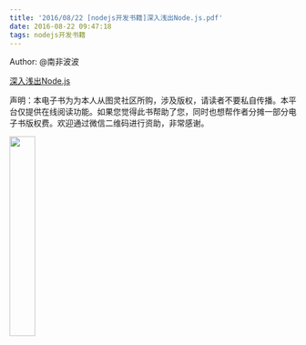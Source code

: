 ```yaml
---
title: '2016/08/22 [nodejs开发书籍]深入浅出Node.js.pdf'
date: 2016-08-22 09:47:18
tags: nodejs开发书籍
---
```

Author: @南非波波

[深入浅出Node.js](http://blog.songqingbo.cn/pdf/nodejs/深入浅出Node.js.pdf "深入浅出Node.js.pdf")

声明：本电子书为为本人从图灵社区所购，涉及版权，请读者不要私自传播。本平台仅提供在线阅读功能。如果您觉得此书帮助了您，同时也想帮作者分摊一部分电子书版权费。欢迎通过微信二维码进行资助，非常感谢。

<img src="http://blog.songqingbo.cn/img/微信收款.png" width="30%" height="30%" />
